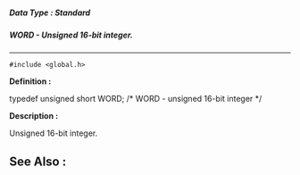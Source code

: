 ##### Data Type : Standard
##### WORD - Unsigned 16-bit integer.
---
```
#include <global.h>
```

**Definition :**

typedef unsigned short WORD;  /* WORD - unsigned 16-bit integer */

**Description :**

Unsigned 16-bit integer.


**See Also :**
---

